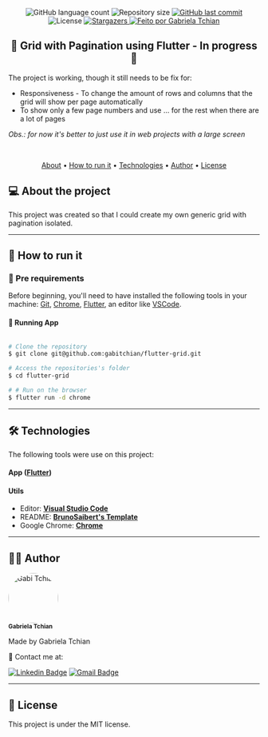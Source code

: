 <p align="center">
  <img alt="GitHub language count" src="https://img.shields.io/github/languages/count/gabitchian/flutter-grid?color=%2304D361&style=for-the-badge">

  <img alt="Repository size" src="https://img.shields.io/github/repo-size/gabitchian/flutter-grid?style=for-the-badge">

  <a href="https://github.com/gabitchian/flutter-grid/commits/main">
    <img alt="GitHub last commit" src="https://img.shields.io/github/last-commit/gabitchian/flutter-grid?style=for-the-badge">
  </a>

   <img alt="License" src="https://img.shields.io/badge/license-MIT-brightgreen?style=for-the-badge">
   <a href="https://github.com/gabitchian/flutter-grid/stargazers">
    <img alt="Stargazers" src="https://img.shields.io/github/stars/gabitchian/flutter-grid?style=for-the-badge">
  </a>

  <a href="https://github.com/gabitchian">
    <img alt="Feito por Gabriela Tchian" src="https://img.shields.io/badge/feito%20por-Gabi%20Tchian-%231b9?style=for-the-badge">
  </a>

</p>
<!-- <h1 align="center" style="padding: 50px; background: #333333;">
    <img alt="flutter-grid" title="#flutter-grid" src="https://raw.githubusercontent.com/gabitchian/flutter-grid/main/public/logo-full.svg" />
</h1> -->

<h2 align="center">
	🏁  Grid with Pagination using Flutter - In progress 🏁
</h2>
<p>
The project is working, though it still needs to be fix for:
    <ul>
        <li>Responsiveness - To change the amount of rows and columns that the grid will show per page automatically</li>
        <li>To show only a few page numbers and use ... for the rest when there are a lot of pages</li>
    </ul>
    <i>Obs.: for now it's better to just use it in web projects with a large screen</i>
</p>
<br />
<p align="center">
 <a href="#--about-the-project">About</a> •
 <a href="#--how-to-run-it">How to run it</a> •
 <a href="#--technologies">Technologies</a> •
 <a href="#--author">Author</a> •
 <a href="#--license">License</a>
</p>

## [](https://github.com/gabitchian/flutter-grid#--about-the-project) 💻 About the project

This project was created so that I could create my own generic grid with pagination isolated.

---

## [](https://github.com/gabitchian/flutter-grid#--how-to-run-it) 🚀 How to run it

### 📝 Pre requirements

Before beginning, you'll need to have installed the following tools in your machine:
[Git](https://git-scm.com), [Chrome](https://www.google.com/intl/en-US/chrome/), [Flutter](https://docs.flutter.dev/get-started/install), an editor like [VSCode](https://code.visualstudio.com/).
<br />

#### 🧭 Running App

```bash

# Clone the repository
$ git clone git@github.com:gabitchian/flutter-grid.git

# Access the repositories's folder
$ cd flutter-grid

# # Run on the browser
$ flutter run -d chrome
```

---

## [](https://github.com/gabitchian/flutter-grid#--technologies) 🛠 Technologies

The following tools were use on this project:

#### **App** (**[Flutter](https://docs.flutter.dev/get-started/install)**)

#### **Utils**

- Editor: **[Visual Studio Code](https://code.visualstudio.com/)**
- README: **[BrunoSaibert's Template](https://github.com/BrunoSaibert/brunoquiz/blob/main/README.md)**
- Google Chrome: **[Chrome](https://www.google.com/intl/en-US/chrome/)**

---

## [](https://github.com/gabitchian/flutter-grid#--author) 👩‍🚀 Author

 <img style="border-radius: 50%;" src="https://avatars.githubusercontent.com/gabitchian" width="100px;" alt="Gabi Tchian"/>
 <br />
 <sub><b>Gabriela Tchian</b></sub></a>
 <br />

Made by Gabriela Tchian

👋 Contact me at:

[![Linkedin Badge](https://img.shields.io/badge/-LinkedIn-blue?style=for-the-badge&logo=Linkedin&logoColor=white&link=https://www.linkedin.com/in/gabrielatchian/)](https://www.linkedin.com/in/gabrielatchian/)
[![Gmail Badge](https://img.shields.io/badge/-Gmail-c14438?style=for-the-badge&logo=Gmail&logoColor=white&link=mailto:gftchian0609@gmail.com)](mailto:gftchian0609@gmail.com)

---

## [](https://github.com/gabitchian/flutter-grid#--license) 📝 License

This project is under the MIT license.
